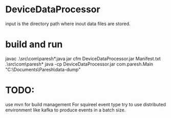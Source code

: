# DeviceDataProcessor

input is the directory path where inout data files are stored.

# build and run
 javac .\src\com\paresh\*.java 
 jar cfm DeviceDataProcessor.jar Manifest.txt .\src\com\paresh\*
 java -cp DeviceDataProcessor.jar com.paresh.Main "C:\Documents\Paresh\data-dump" 
 
 # TODO:
 use mvn for build management
 For squireel event type try to use distributed environment like kafka to produce events in a batch size.